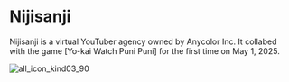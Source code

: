 # Nijisanji

Nijisanji is a virtual YouTuber agency owned by Anycolor Inc.
It collabed with the game [Yo-kai Watch Puni Puni] for the first time on May 1, 2025.

![all_icon_kind03_90](https://github.com/user-attachments/assets/2c2bf5e3-e1ab-4e0c-9254-c19b25e50bc8)
